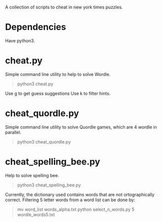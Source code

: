 A collection of scripts to cheat in new york times puzzles.

# Dependencies
Have python3.

# cheat.py 
Simple command line utility to help to solve Wordle. 

> python3 cheat.py 

Use g to get guess suggestions
Use k to filter hints. 

# cheat_quordle.py 
Simple command line utility to solve Quordle games, which are 4 wordle in parallel. 

> python3 cheat_quordle.py 

# cheat_spelling_bee.py 
Help to solve spelling bee. 

> python3 cheat_spelling_bee.py 

Currently, the dictionary used contains words that are not ortographically correct. 
Filtering 5 letter words from a word list can be done by:
> mv word_list words_alpha.txt 
> python select_n_words.py 5 wordle_words5.txt 



